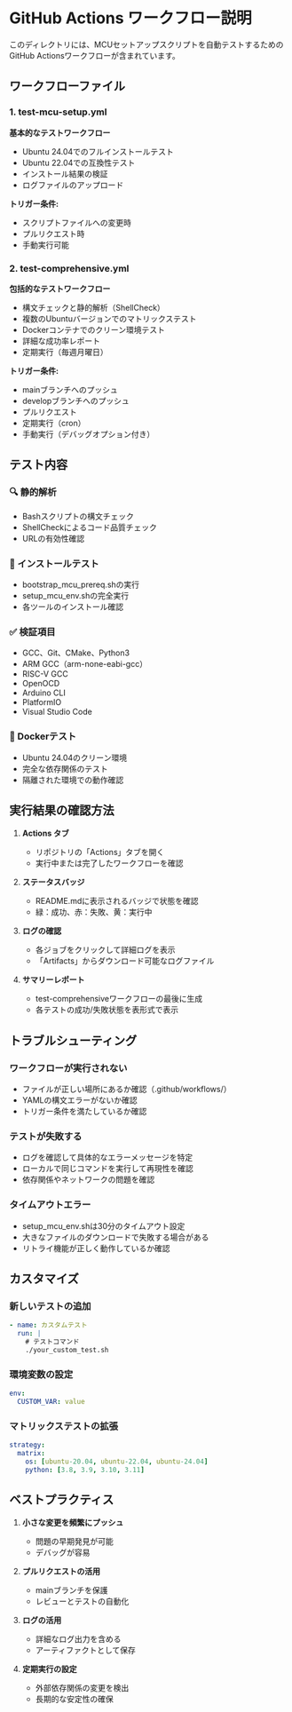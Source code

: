 # GitHub Actions ワークフロー説明

このディレクトリには、MCUセットアップスクリプトを自動テストするためのGitHub Actionsワークフローが含まれています。

## ワークフローファイル

### 1. test-mcu-setup.yml
**基本的なテストワークフロー**
- Ubuntu 24.04でのフルインストールテスト
- Ubuntu 22.04での互換性テスト
- インストール結果の検証
- ログファイルのアップロード

**トリガー条件:**
- スクリプトファイルへの変更時
- プルリクエスト時
- 手動実行可能

### 2. test-comprehensive.yml
**包括的なテストワークフロー**
- 構文チェックと静的解析（ShellCheck）
- 複数のUbuntuバージョンでのマトリックステスト
- Dockerコンテナでのクリーン環境テスト
- 詳細な成功率レポート
- 定期実行（毎週月曜日）

**トリガー条件:**
- mainブランチへのプッシュ
- developブランチへのプッシュ
- プルリクエスト
- 定期実行（cron）
- 手動実行（デバッグオプション付き）

## テスト内容

### 🔍 静的解析
- Bashスクリプトの構文チェック
- ShellCheckによるコード品質チェック
- URLの有効性確認

### 🚀 インストールテスト
- bootstrap_mcu_prereq.shの実行
- setup_mcu_env.shの完全実行
- 各ツールのインストール確認

### ✅ 検証項目
- GCC、Git、CMake、Python3
- ARM GCC（arm-none-eabi-gcc）
- RISC-V GCC
- OpenOCD
- Arduino CLI
- PlatformIO
- Visual Studio Code

### 🐳 Dockerテスト
- Ubuntu 24.04のクリーン環境
- 完全な依存関係のテスト
- 隔離された環境での動作確認

## 実行結果の確認方法

1. **Actions タブ**
   - リポジトリの「Actions」タブを開く
   - 実行中または完了したワークフローを確認

2. **ステータスバッジ**
   - README.mdに表示されるバッジで状態を確認
   - 緑：成功、赤：失敗、黄：実行中

3. **ログの確認**
   - 各ジョブをクリックして詳細ログを表示
   - 「Artifacts」からダウンロード可能なログファイル

4. **サマリーレポート**
   - test-comprehensiveワークフローの最後に生成
   - 各テストの成功/失敗状態を表形式で表示

## トラブルシューティング

### ワークフローが実行されない
- ファイルが正しい場所にあるか確認（.github/workflows/）
- YAMLの構文エラーがないか確認
- トリガー条件を満たしているか確認

### テストが失敗する
- ログを確認して具体的なエラーメッセージを特定
- ローカルで同じコマンドを実行して再現性を確認
- 依存関係やネットワークの問題を確認

### タイムアウトエラー
- setup_mcu_env.shは30分のタイムアウト設定
- 大きなファイルのダウンロードで失敗する場合がある
- リトライ機能が正しく動作しているか確認

## カスタマイズ

### 新しいテストの追加
```yaml
- name: カスタムテスト
  run: |
    # テストコマンド
    ./your_custom_test.sh
```

### 環境変数の設定
```yaml
env:
  CUSTOM_VAR: value
```

### マトリックステストの拡張
```yaml
strategy:
  matrix:
    os: [ubuntu-20.04, ubuntu-22.04, ubuntu-24.04]
    python: [3.8, 3.9, 3.10, 3.11]
```

## ベストプラクティス

1. **小さな変更を頻繁にプッシュ**
   - 問題の早期発見が可能
   - デバッグが容易

2. **プルリクエストの活用**
   - mainブランチを保護
   - レビューとテストの自動化

3. **ログの活用**
   - 詳細なログ出力を含める
   - アーティファクトとして保存

4. **定期実行の設定**
   - 外部依存関係の変更を検出
   - 長期的な安定性の確保 